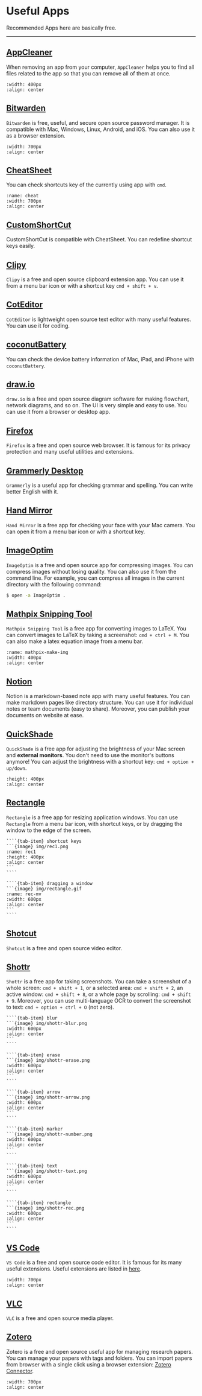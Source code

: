 # Useful Apps

Recommended Apps here are basically free.

---

## [AppCleaner](https://freemacsoft.net/appcleaner/)
When removing an app from your computer, `AppCleaner` helps you to find all files related to the app so that you can remove all of them at once.
```{image} img/appcleaner.png
:width: 400px
:align: center
```

## [Bitwarden](https://bitwarden.com/)
`Bitwarden` is free, useful, and secure open source password manager. It is compatible with Mac, Windows, Linux, Android, and iOS. You can also use it as a browser extension.
```{image} img/bitwarden.png
:width: 700px
:align: center
```


## [CheatSheet](https://www.mediaatelier.com/CheatSheet/)
You can check shortcuts key of the currently using app with `cmd`.
```{image} img/cheat.png
:name: cheat
:width: 700px
:align: center
```


## [CustomShortCut](https://www.houdah.com/customShortcuts/?ref=mediaatelier)
CustomShortCut is compatible with CheatSheet. You can redefine shortcut keys easily.


## [Clipy](https://clipy-app.com/)
`Clipy` is a free and open source clipboard extension app. You can use it from a menu bar icon or with a shortcut key `cmd + shift + v`.


## [CotEditor](https://coteditor.com/)
`CotEditor` is lightweight open source text editor with many useful features. You can use it for coding.


## [coconutBattery](https://www.coconut-flavour.com/coconutbattery/)
You can check the device battery information of Mac, iPad, and iPhone with `coconutBattery`.


## [draw.io](https://app.diagrams.net/)
`draw.io` is a free and open source diagram software for making flowchart, network diagrams, and so on. The UI is very simple and easy to use. You can use it from a browser or desktop app.


## [Firefox](https://www.mozilla.org/en-US/firefox/new/)
`Firefox` is a free and open source web browser. It is famous for its privacy protection and many useful utilities and  extensions.

## [Grammerly Desktop](https://www.grammarly.com/)
`Grammerly` is a useful app for checking grammar and spelling. You can write better English with it.


## [Hand Mirror](https://handmirror.app/)
`Hand Mirror` is a free app for checking your face with your Mac camera. You can open it from a menu bar icon or with a shortcut key.


## [ImageOptim](https://imageoptim.com/mac)
`ImageOptim` is a free and open source app for compressing images. You can compress images without losing quality. You can also use it from the command line. For example, you can compress all images in the current directory with the following command:
```bash
$ open -a ImageOptim .
```


## [Mathpix Snipping Tool](https://mathpix.com/)
`Mathpix Snipping Tool` is a free app for converting images to LaTeX. You can convert images to LaTeX by taking a screenshot: `cmd + ctrl + M`.
You can also make a latex equation image from a menu bar.
```{image} img/mathpix-make-img.jpg
:name: mathpix-make-img
:width: 400px
:align: center
```


## [Notion](https://www.notion.so/)
Notion is a markdown-based note app with many useful features. You can make markdown pages like directory structure. You can use it for individual notes or team documents (easy to share). Moreover, you can publish your documents on website at ease.


## [QuickShade](https://apps.apple.com/jp/app/quickshade/id1454801691?mt=12)
`QuickShade` is a free app for adjusting the brightness of your Mac screen and **external monitors**. You don't need to use the monitor's buttons anymore! You can adjust the brightness with a shortcut key: `cmd + option + up/down`.
```{image} img/quickshade.png
:height: 400px
:align: center
```


## [Rectangle](https://rectangleapp.com/)
`Rectangle` is a free app for resizing application windows. You can use `Rectangle` from a menu bar icon, with shortcut keys, or by dragging the window to the edge of the screen.

`````{tab-set}
````{tab-item} shortcut keys
```{image} img/rec1.png
:name: rec1
:height: 400px
:align: center
```
````

````{tab-item} dragging a window
```{image} img/rectangle.gif
:name: rec-mv
:width: 600px
:align: center
```
````
`````


## [Shotcut](https://shotcut.org/)
`Shotcut` is a free and open source video editor.


## [Shottr](https://shottr.cc/)
`Shottr` is a free app for taking screenshots. You can take a screenshot of a whole screen: `cmd + shift + 1`, or a selected area: `cmd + shift + 2`,
an active window: `cmd + shift + 8`, or a whole page by scrolling: `cmd + shift + 9`. Moreover, you can use multi-language OCR to convert the screenshot to text: `cmd + option + ctrl + O` (not zero).
`````{tab-set}
````{tab-item} blur
```{image} img/shottr-blur.png
:width: 600px
:align: center
```
````

````{tab-item} erase
```{image} img/shottr-erase.png
:width: 600px
:align: center
```
````

````{tab-item} arrow
```{image} img/shottr-arrow.png
:width: 600px
:align: center
```
````

````{tab-item} marker
```{image} img/shottr-number.png
:width: 600px
:align: center
```
````

````{tab-item} text
```{image} img/shottr-text.png
:width: 600px
:align: center
```
````

````{tab-item} rectangle
```{image} img/shottr-rec.png
:width: 600px
:align: center
```
````
`````


## [VS Code](https://code.visualstudio.com/)
`VS Code` is a free and open source code editor. It is famous for its many useful extensions. Useful extensions are listed in [here](../usefulVScodeExtensions/usefulVScodeExtensions.md).
```{image} img/vscode.png
:width: 700px
:align: center
```


## [VLC](https://www.videolan.org/vlc/index.html)
`VLC` is a free and open source media player.


## [Zotero](https://www.zotero.org/)
Zotero is a free and open source useful app for managing research papers. You can manage your papers with tags and folders. You can import papers from browser with a single click using a browser extension: [Zotero Connector](https://www.zotero.org/download/connectors).
```{image} img/zotero.png
:width: 700px
:align: center
```